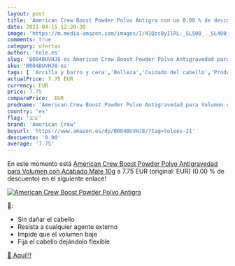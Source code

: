 ```yaml
---
layout: post
title: 'American Crew Boost Powder Polvo Antigra con un 0.00 % de descuento'
date: 2021-04-15 12:20:30
image: 'https://m.media-amazon.com/images/I/41QzcByIlRL._SL500_._SL400_.jpg'
comments: true
category: ofertas
author: 'tole.es'
slug: 'B004BUVHJ8-es American Crew Boost Powder Polvo Antigravedad para Volumen...'
sku: 'B004BUVHJ8-es'
tags: [ 'Arcilla y barro y cera','Belleza','Cuidado del cabello','Productos de peinado','american','american crew','crew', ]
actualPrice: 7.75 EUR
currency: EUR
price: 7.75
comparePrice:  EUR
prodname: 'American Crew Boost Powder Polvo Antigravedad para Volumen con Acabado Mate 10g'
country: 'es'
flag: '🇪🇸'
brand: 'American Crew'
buyurl: 'https://www.amazon.es/dp/B004BUVHJ8/?tag=tolees-21'
descuento: '0.00'
average: '7.75'
---
```


En este momento está [American Crew Boost Powder Polvo Antigravedad para Volumen con Acabado Mate 10g](https://www.amazon.es/dp/B004BUVHJ8/?tag=tolees-21) a 7.75 EUR (original:  EUR) (0.00 %  de descuento) en el siguiente enlace!

[![American Crew Boost Powder Polvo Antigra](https://m.media-amazon.com/images/I/41QzcByIlRL._SL500_._SL400_.jpg)](https://www.amazon.es/dp/B004BUVHJ8/?tag=tolees-21)

🔎:

- Sin dañar el cabello
- Resista a cualquier agente externo
- Impide que el volumen baje
- Fija el cabello dejándolo flexible

[🛒 Aquí!!!](https://www.amazon.es/dp/B004BUVHJ8/?tag=tolees-21)
